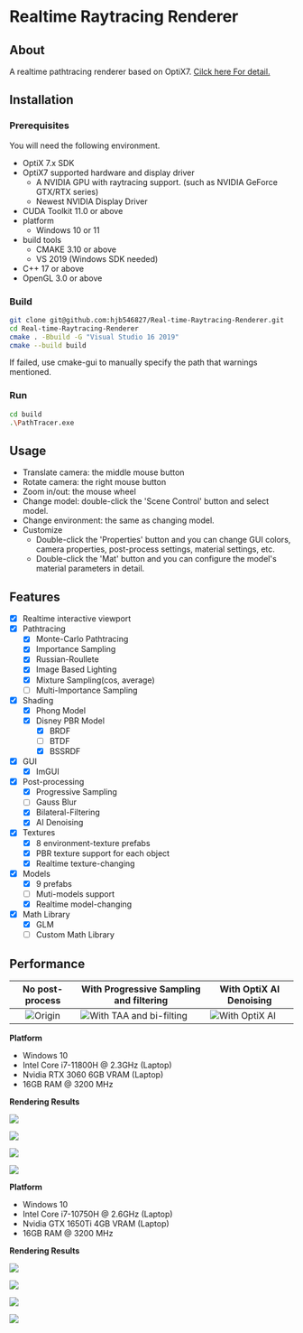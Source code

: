 # Realtime Raytracing Renderer

## About

A realtime pathtracing renderer based on OptiX7. [Cilck here For detail.](docs/brief.pdf)

## Installation

### Prerequisites

You will need the following environment.

- OptiX 7.x SDK
- OptiX7 supported hardware and display driver
  - A NVIDIA GPU with raytracing support. (such as NVIDIA GeForce GTX/RTX series)
  - Newest  NVIDIA Display Driver
- CUDA Toolkit 11.0 or above
- platform
  - Windows 10 or 11
- build tools
  - CMAKE 3.10 or above
  - VS 2019 (Windows SDK needed)
- C++ 17 or above
- OpenGL 3.0 or above

### Build

``` bash 
git clone git@github.com:hjb546827/Real-time-Raytracing-Renderer.git
cd Real-time-Raytracing-Renderer
cmake . -Bbuild -G "Visual Studio 16 2019"
cmake --build build
```

If failed, use cmake-gui to manually specify the path that warnings mentioned. 

### Run

```bash
cd build
.\PathTracer.exe
```

## Usage

- Translate camera: the middle mouse button
- Rotate camera: the right mouse button
- Zoom in/out: the mouse wheel
- Change model: double-click the 'Scene Control' button and select model.
- Change environment: the same as changing model.
- Customize
  - Double-click the 'Properties' button and you can change GUI colors, camera properties, post-process settings, material settings, etc.
  - Double-click the 'Mat' button and you can configure the model's material parameters in detail.

## Features

- [x] Realtime interactive viewport
- [x] Pathtracing
  - [x] Monte-Carlo Pathtracing
  - [x] Importance Sampling
  - [x] Russian-Roullete
  - [x] Image Based Lighting
  - [x] Mixture Sampling(cos, average)
  - [ ] Multi-Importance Sampling
- [x] Shading
  - [x] Phong Model
  - [x] Disney PBR Model
    - [x] BRDF
    - [ ] BTDF
    - [x] BSSRDF
- [x] GUI
  - [x] ImGUI
- [x] Post-processing
  - [x] Progressive Sampling
  - [ ] Gauss Blur
  - [x] Bilateral-Filtering
  - [x] AI Denoising
- [x] Textures
  - [x] 8 environment-texture prefabs
  - [x] PBR texture support for each object
  - [x] Realtime texture-changing
- [x] Models
  - [x] 9 prefabs
  - [ ] Muti-models support
  - [x] Realtime model-changing
- [x] Math Library
  - [x] GLM
  - [ ] Custom Math Library

## Performance

|         No post-process         | With Progressive Sampling and filtering          | With OptiX AI Denoising                     |
| :-----------------------------: | ------------------------------------------------ | ------------------------------------------- |
| ![Origin](img/salle_origin.png) | ![With TAA and bi-filting](img/salle_bf_80f.png) | ![With  OptiX AI](img/salle_optixAI_ON.png) |

**Platform**

- Windows 10
- Intel Core i7-11800H @ 2.3GHz (Laptop)
- Nvidia RTX 3060 6GB VRAM (Laptop)
- 16GB RAM @ 3200 MHz

**Rendering Results**

![](docs/img/helmet.png)

![](docs/img/livingroom.png)

![](docs/img/enableBSDF.png)

![](docs/img/mirror.png)

**Platform**

- Windows 10
- Intel Core i7-10750H @ 2.6GHz (Laptop)
- Nvidia GTX 1650Ti 4GB VRAM (Laptop)
- 16GB RAM @ 3200 MHz

**Rendering Results**

![](docs/img/sponza.png)

![](docs/img/mc.png)

![](docs/img/by.png)

![](docs/img/mitsuba_diffuse.png)